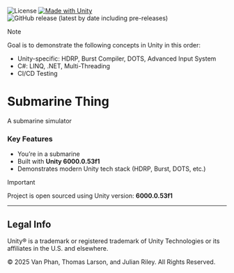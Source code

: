 ![License](https://img.shields.io/github/license/VanPhanMade/Submarine)
[![Made with Unity](https://img.shields.io/badge/Made%20with-Unity-222C37?style=flat&logo=unity)](https://unity.com/)
![GitHub release (latest by date including pre-releases)](https://img.shields.io/github/v/release/VanPhanMade/Submarine?include_prereleases)

> [!NOTE]
> Goal is to demonstrate the following concepts in Unity in this order:
> - Unity-specific: HDRP, Burst Compiler, DOTS, Advanced Input System
> - C#: LINQ, .NET, Multi-Threading
> - CI/CD Testing

# Submarine Thing

A submarine simulator

### Key Features
- You’re in a submarine  
- Built with **Unity 6000.0.53f1**  
- Demonstrates modern Unity tech stack (HDRP, Burst, DOTS, etc.)  

> [!IMPORTANT]
> Project is open sourced using Unity version: **6000.0.53f1**  

---

## Legal Info
Unity® is a trademark or registered trademark of Unity Technologies or its affiliates in the U.S. and elsewhere.  

© 2025 Van Phan, Thomas Larson, and Julian Riley. All Rights Reserved.  
